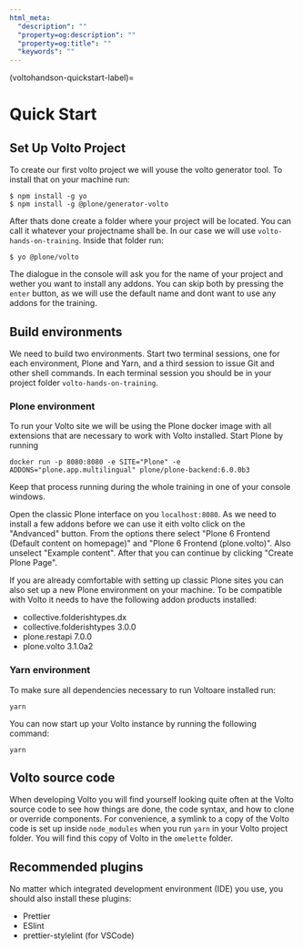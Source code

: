 ```yaml
---
html_meta:
  "description": ""
  "property=og:description": ""
  "property=og:title": ""
  "keywords": ""
---
```


(voltohandson-quickstart-label)=

# Quick Start

## Set Up Volto Project

To create our first volto project we will youse the volto generator tool. To install that on your machine run:

```
$ npm install -g yo
$ npm install -g @plone/generator-volto
```

After thats done create a folder where your project will be located. You can call it whatever your projectname shall be. In our case we will use `volto-hands-on-training`. Inside that folder run:

```
$ yo @plone/volto
```

The dialogue in the console will ask you for the name of your project and wether you want to install any addons. You can skip both by pressing the `enter` button, as we will use the default name and dont want to use any addons for the training.

## Build environments

We need to build two environments.
Start two terminal sessions, one for each environment, Plone and Yarn, and a third session to issue Git and other shell commands.
In each terminal session you should be in your project folder `volto-hands-on-training`.

### Plone environment

To run your Volto site we will be using the Plone docker image with all extensions that are necessary to work with Volto installed. Start Plone by running

```shell
docker run -p 8080:8080 -e SITE="Plone" -e ADDONS="plone.app.multilingual" plone/plone-backend:6.0.0b3
```

Keep that process running during the whole training in one of your console windows.

Open the classic Plone interface on you `localhost:8080`. As we need to install a few addons before we can use it eith volto click on the "Andvanced" button. From the options there select "Plone 6 Frontend (Default content on homepage)" and "Plone 6 Frontend (plone.volto)". Also unselect "Example content". After that you can continue by clicking "Create Plone Page".

If you are already comfortable with setting up classic Plone sites you can also set up a new Plone environment on your machine. To be compatible with Volto it needs to have the following addon products installed:

- collective.folderishtypes.dx
- collective.folderishtypes 3.0.0
- plone.restapi 7.0.0
- plone.volto 3.1.0a2

### Yarn environment

To make sure all dependencies necessary to run Voltoare installed run:

```shell
yarn
```

You can now start up your Volto instance by running the following command:

```shell
yarn
```

## Volto source code

When developing Volto you will find yourself looking quite often at the Volto source code to see how things are done, the code syntax, and how to clone or override components.
For convenience, a symlink to a copy of the Volto code is set up inside `node_modules` when you run `yarn` in your Volto project folder.
You will find this copy of Volto in the `omelette` folder.

## Recommended plugins

No matter which integrated development environment (IDE) you use, you should also install these plugins:

- Prettier
- ESlint
- prettier-stylelint (for VSCode)
